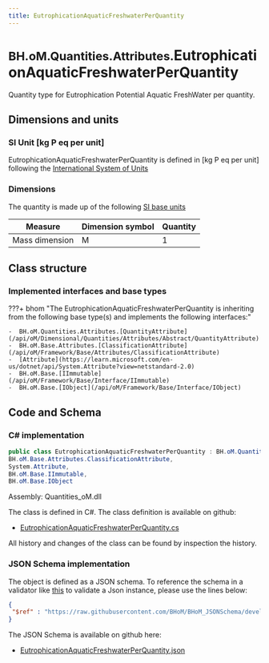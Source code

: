 ```yaml
---
title: EutrophicationAquaticFreshwaterPerQuantity
---
```


# <small>BH.oM.Quantities.Attributes.</small>**EutrophicationAquaticFreshwaterPerQuantity**

Quantity type for Eutrophication Potential Aquatic FreshWater per quantity.

## Dimensions and units

### SI Unit [kg P eq per unit]

EutrophicationAquaticFreshwaterPerQuantity is defined in [kg P eq per unit] following the [International System of Units](https://en.wikipedia.org/wiki/International_System_of_Units) 

### Dimensions

The quantity is made up of the following [SI base units](https://en.wikipedia.org/wiki/SI_base_unit)

| Measure        | Dimension symbol | Quantity |
|------------------|--------|----------|
| Mass dimension |  M  |1  |

## Class structure

### Implemented interfaces and base types

???+ bhom "The EutrophicationAquaticFreshwaterPerQuantity is inheriting from the following base type(s) and implements the following interfaces:"

    -  BH.oM.Quantities.Attributes.[QuantityAttribute](/api/oM/Dimensional/Quantities/Attributes/Abstract/QuantityAttribute)
    -  BH.oM.Base.Attributes.[ClassificationAttribute](/api/oM/Framework/Base/Attributes/ClassificationAttribute)
    -  [Attribute](https://learn.microsoft.com/en-us/dotnet/api/System.Attribute?view=netstandard-2.0)
    -  BH.oM.Base.[IImmutable](/api/oM/Framework/Base/Interface/IImmutable)
    -  BH.oM.Base.[IObject](/api/oM/Framework/Base/Interface/IObject)




## Code and Schema

### C# implementation

``` C# title="C#"
public class EutrophicationAquaticFreshwaterPerQuantity : BH.oM.Quantities.Attributes.QuantityAttribute,
BH.oM.Base.Attributes.ClassificationAttribute,
System.Attribute,
BH.oM.Base.IImmutable,
BH.oM.Base.IObject
```

Assembly: Quantities_oM.dll

The class is defined in C#. The class definition is available on github:

- [EutrophicationAquaticFreshwaterPerQuantity.cs](https://github.com/BHoM/BHoM/blob/develop/Quantities_oM/Attributes\EutrophicationAquaticFreshwaterPerQuantity.cs)

All history and changes of the class can be found by inspection the history.
### JSON Schema implementation

The object is defined as a JSON schema. To reference the schema in a validator like [this](https://www.jsonschemavalidator.net/) to validate a Json instance, please use the lines below:

``` json title="JSON Schema"
{
 "$ref" : "https://raw.githubusercontent.com/BHoM/BHoM_JSONSchema/develop/Quantities_oM/Attributes/EutrophicationAquaticFreshwaterPerQuantity.json"
}
```

The JSON Schema is available on github here:

- [EutrophicationAquaticFreshwaterPerQuantity.json](https://github.com/BHoM/BHoM_JSONSchema/blob/develop/Quantities_oM/Attributes/EutrophicationAquaticFreshwaterPerQuantity.json)
